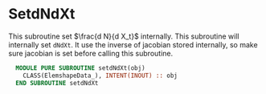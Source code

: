 # SetdNdXt

This subroutine set $\frac{d N}{d X_t}$ internally. This subroutine will internally set `dNdXt`. It use the inverse of jacobian stored internally, so make sure jacobian is set before calling this  subroutine.

```fortran
  MODULE PURE SUBROUTINE setdNdXt(obj)
    CLASS(ElemshapeData_), INTENT(INOUT) :: obj
  END SUBROUTINE setdNdXt
```
